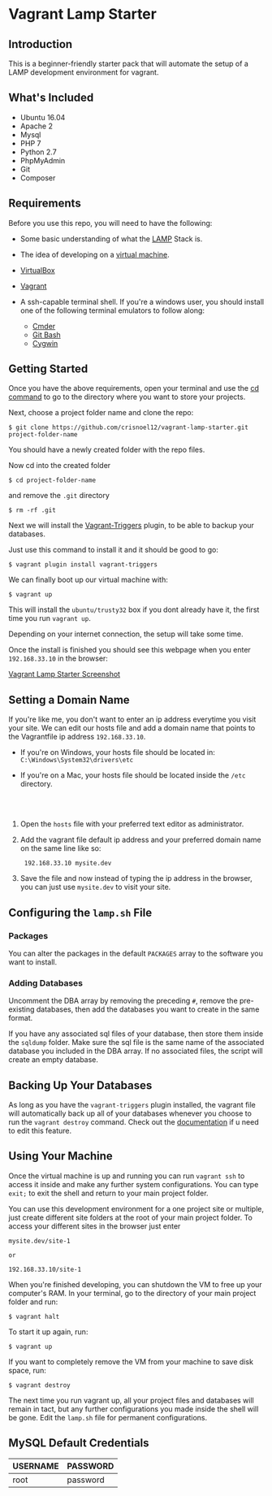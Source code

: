 # Vagrant Lamp Starter

## Introduction
This is a beginner-friendly starter pack that will automate the setup of a LAMP development environment for vagrant.

## What's Included
  * Ubuntu 16.04
  * Apache 2
  * Mysql
  * PHP 7
  * Python 2.7
  * PhpMyAdmin
  * Git
  * Composer

## Requirements
Before you use this repo, you will need to have the following:
* Some basic understanding of what the [LAMP](http://stackoverflow.com/questions/10060285/what-is-a-lamp-stack) Stack is.

* The idea of developing on a [virtual machine](https://www.chriswiegman.com/2013/08/virtual-machines-the-holy-grail-of-local-web-development/).

* [VirtualBox](https://www.virtualbox.org)

* [Vagrant](http://vagrantup.com)

* A ssh-capable terminal shell. If you're a windows user, you should install one of the following terminal emulators to follow along:
  * [Cmder](http://cmder.net/)
  * [Git Bash](https://git-scm.com/downloads)
  * [Cygwin](https://www.cygwin.com/)

## Getting Started
Once you have the above requirements, open your terminal and use the [cd command](http://www.computerhope.com/unix/ucd.htm) to go to the directory where you want to store your projects.

Next, choose a project folder name and clone the repo:

    $ git clone https://github.com/crisnoel12/vagrant-lamp-starter.git project-folder-name

You should have a newly created folder with the repo files.

Now cd into the created folder

    $ cd project-folder-name

and remove the `.git` directory

    $ rm -rf .git

Next we will install the [Vagrant-Triggers](https://github.com/emyl/vagrant-triggers) plugin, to be able to backup your databases.

Just use this command to install it and it should be good to go:

    $ vagrant plugin install vagrant-triggers

We can finally boot up our virtual machine with:

    $ vagrant up

This will install the `ubuntu/trusty32` box if you dont already have it, the first time you run `vagrant up`.

Depending on your internet connection, the setup will take some time.

Once the install is finished you should see this webpage when you enter `192.168.33.10` in the browser:

[Vagrant Lamp Starter Screenshot](https://drive.google.com/file/d/1sJtxAF4BQMDrZwrlT6n1inWcgQgXEIDW/view?usp=sharing)

## Setting a Domain Name
If you're like me, you don't want to enter an ip address everytime you visit your site. We can edit our hosts file and add a domain name that points to the Vagrantfile ip address `192.168.33.10`.

  * If you're on Windows, your hosts file should be located in: `C:\Windows\System32\drivers\etc`

  * If you're on a Mac, your hosts file should be located inside the `/etc` directory.
<br>
<br>

1. Open the `hosts` file with your preferred text editor as administrator.

2. Add the vagrant file default ip address and your preferred domain name on the same line like so:

        192.168.33.10 mysite.dev

3. Save the file and now instead of typing the ip address in the browser, you can just use `mysite.dev` to visit your site.

## Configuring the `lamp.sh` File
### Packages
You can alter the packages in the default `PACKAGES` array to the software you want to install.
### Adding Databases
Uncomment the DBA array by removing the preceding `#`, remove the pre-existing databases, then add the databases you want to create in the same format.

If you have any associated sql files of your database, then store them inside the `sqldump` folder. Make sure the sql file is the same name of the associated database you included in the DBA array. If no associated files, the script will create an empty database.

## Backing Up Your Databases
As long as you have the `vagrant-triggers` plugin installed, the vagrant file will automatically back up all of your databases whenever you choose to run the `vagrant destroy` command. Check out the [documentation](https://github.com/emyl/vagrant-triggers) if u need to edit this feature.

## Using Your Machine
Once the virtual machine is up and running you can run `vagrant ssh` to access it inside and make any further system configurations. You can type `exit;` to exit the shell and return to your main project folder.

You can use this development environment for a one project site or multiple, just create different site folders at the root of your main project folder. To access your different sites in the browser just enter

    mysite.dev/site-1

    or

    192.168.33.10/site-1

When you're finished developing, you can shutdown the VM to free up your computer's RAM. In your terminal, go to the directory of your main project folder and run:

    $ vagrant halt

 To start it up again, run:

    $ vagrant up

If you want to completely remove the VM from your machine to save disk space, run:

    $ vagrant destroy

The next time you run vagrant up, all your project files and databases will remain in tact, but any further configurations you made inside the shell will be gone. Edit the `lamp.sh` file for permanent configurations.

## MySQL Default Credentials
|USERNAME|PASSWORD|
|--------|--------|
|  root  |password|
